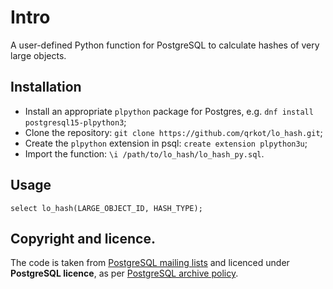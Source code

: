 # Intro
A user-defined Python function for PostgreSQL to calculate hashes of very large objects.


## Installation
- Install an appropriate `plpython` package for Postgres, e.g. `dnf install postgresql15-plpython3`;
- Clone the repository: `git clone https://github.com/qrkot/lo_hash.git`;
- Create the `plpython` extension in psql: `create extension plpython3u`;
- Import the function: `\i /path/to/lo_hash/lo_hash_py.sql`.

## Usage
`select lo_hash(LARGE_OBJECT_ID, HASH_TYPE);`

## Copyright and licence.
The code is taken from [PostgreSQL mailing lists](https://www.postgresql.org/message-id/2099704620.64179.1690649864815%40office.mailbox.org) and licenced under **PostgreSQL licence**, as per [PostgreSQL archive policy](https://www.postgresql.org/about/policies/archives/).
